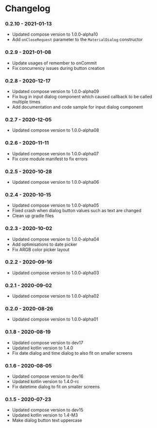 # Changelog

### 0.2.10  - 2021-01-13

- Updated compose version to 1.0.0-alpha10
- Add `onCloseRequest` parameter to the `MaterialDialog` constructor

### 0.2.9  - 2021-01-08

- Update usages of remember to onCommit
- Fix concurrency issues during button creation

### 0.2.8  - 2020-12-17

- Updated compose version to 1.0.0-alpha09
- Fix bug in input dialog component which caused callback to be called multiple times
- Add documentation and code sample for input dialog component

### 0.2.7  - 2020-12-05

- Updated compose version to 1.0.0-alpha08

### 0.2.6  - 2020-11-11

- Updated compose version to 1.0.0-alpha07
- Fix core module manifest to fix errors

### 0.2.5  - 2020-10-28

- Updated compose version to 1.0.0-alpha06

### 0.2.4  - 2020-10-15

- Updated compose version to 1.0.0-alpha05
- Fixed crash when dialog button values such as text are changed
- Clean up gradle files

### 0.2.3  - 2020-10-02

- Updated compose version to 1.0.0-alpha04
- Add optimisations to date picker 
- Fix ARGB color picker layout

### 0.2.2  - 2020-09-16

- Updated compose version to 1.0.0-alpha03

### 0.2.1  - 2020-09-02

- Updated compose version to 1.0.0-alpha02

### 0.2.0  - 2020-08-26

- Updated compose version to 1.0.0-alpha01

### 0.1.8  - 2020-08-19

- Updated compose version to dev17
- Updated kotlin version to 1.4.0
- Fix date dialog and time dialog to also fit on smaller screens

### 0.1.6  - 2020-08-05

- Updated compose version to dev16
- Updated kotlin version to 1.4.0-rc
- Fix datetime dialog to fit on smaller screens

### 0.1.5  - 2020-07-23

- Updated compose version to dev15
- Updated kotlin version to 1.4-M3
- Make dialog button text uppercase


